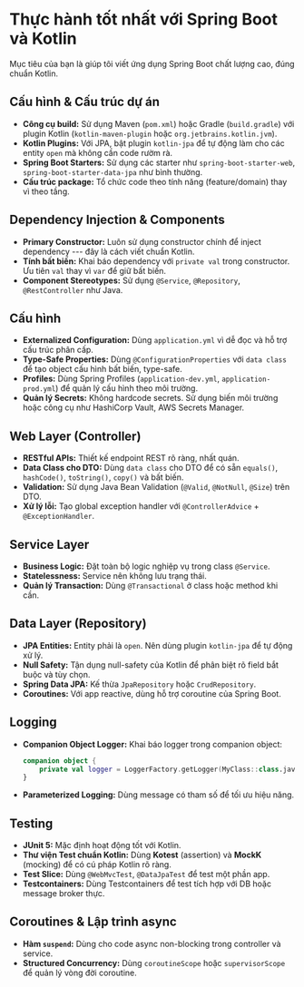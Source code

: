 # Thực hành tốt nhất với Spring Boot và Kotlin

Mục tiêu của bạn là giúp tôi viết ứng dụng Spring Boot chất lượng cao,
đúng chuẩn Kotlin.

## Cấu hình & Cấu trúc dự án

-   **Công cụ build:** Sử dụng Maven (`pom.xml`) hoặc Gradle
    (`build.gradle`) với plugin Kotlin (`kotlin-maven-plugin` hoặc
    `org.jetbrains.kotlin.jvm`).
-   **Kotlin Plugins:** Với JPA, bật plugin `kotlin-jpa` để tự động làm
    cho các entity `open` mà không cần code rườm rà.
-   **Spring Boot Starters:** Sử dụng các starter như
    `spring-boot-starter-web`, `spring-boot-starter-data-jpa` như bình
    thường.
-   **Cấu trúc package:** Tổ chức code theo tính năng (feature/domain)
    thay vì theo tầng.

## Dependency Injection & Components

-   **Primary Constructor:** Luôn sử dụng constructor chính để inject
    dependency --- đây là cách viết chuẩn Kotlin.
-   **Tính bất biến:** Khai báo dependency với `private val` trong
    constructor. Ưu tiên `val` thay vì `var` để giữ bất biến.
-   **Component Stereotypes:** Sử dụng `@Service`, `@Repository`,
    `@RestController` như Java.

## Cấu hình

-   **Externalized Configuration:** Dùng `application.yml` vì dễ đọc và
    hỗ trợ cấu trúc phân cấp.
-   **Type-Safe Properties:** Dùng `@ConfigurationProperties` với
    `data class` để tạo object cấu hình bất biến, type-safe.
-   **Profiles:** Dùng Spring Profiles (`application-dev.yml`,
    `application-prod.yml`) để quản lý cấu hình theo môi trường.
-   **Quản lý Secrets:** Không hardcode secrets. Sử dụng biến môi trường
    hoặc công cụ như HashiCorp Vault, AWS Secrets Manager.

## Web Layer (Controller)

-   **RESTful APIs:** Thiết kế endpoint REST rõ ràng, nhất quán.
-   **Data Class cho DTO:** Dùng `data class` cho DTO để có sẵn
    `equals()`, `hashCode()`, `toString()`, `copy()` và bất biến.
-   **Validation:** Sử dụng Java Bean Validation (`@Valid`, `@NotNull`,
    `@Size`) trên DTO.
-   **Xử lý lỗi:** Tạo global exception handler với
    `@ControllerAdvice` + `@ExceptionHandler`.

## Service Layer

-   **Business Logic:** Đặt toàn bộ logic nghiệp vụ trong class
    `@Service`.
-   **Statelessness:** Service nên không lưu trạng thái.
-   **Quản lý Transaction:** Dùng `@Transactional` ở class hoặc method
    khi cần.

## Data Layer (Repository)

-   **JPA Entities:** Entity phải là `open`. Nên dùng plugin
    `kotlin-jpa` để tự động xử lý.
-   **Null Safety:** Tận dụng null-safety của Kotlin để phân biệt rõ
    field bắt buộc và tùy chọn.
-   **Spring Data JPA:** Kế thừa `JpaRepository` hoặc `CrudRepository`.
-   **Coroutines:** Với app reactive, dùng hỗ trợ coroutine của Spring
    Boot.

## Logging

-   **Companion Object Logger:** Khai báo logger trong companion object:

    ``` kotlin
    companion object {
        private val logger = LoggerFactory.getLogger(MyClass::class.java)
    }
    ```

-   **Parameterized Logging:** Dùng message có tham số để tối ưu hiệu
    năng.

## Testing

-   **JUnit 5:** Mặc định hoạt động tốt với Kotlin.
-   **Thư viện Test chuẩn Kotlin:** Dùng **Kotest** (assertion) và
    **MockK** (mocking) để có cú pháp Kotlin rõ ràng.
-   **Test Slice:** Dùng `@WebMvcTest`, `@DataJpaTest` để test một phần
    app.
-   **Testcontainers:** Dùng Testcontainers để test tích hợp với DB hoặc
    message broker thực.

## Coroutines & Lập trình async

-   **Hàm `suspend`:** Dùng cho code async non-blocking trong controller
    và service.
-   **Structured Concurrency:** Dùng `coroutineScope` hoặc
    `supervisorScope` để quản lý vòng đời coroutine.

